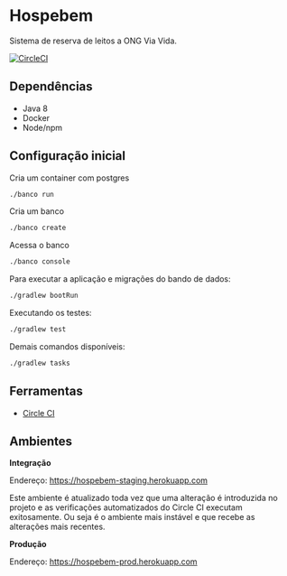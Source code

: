 # Hospebem

Sistema de reserva de leitos a ONG Via Vida.

[![CircleCI](https://circleci.com/gh/aceleradora-TW/hospebem/tree/master.svg?style=svg)](https://circleci.com/gh/aceleradora-TW/hospebem/tree/master)

## Dependências

- Java 8
- Docker
- Node/npm


## Configuração inicial

Cria um container com postgres

```sh
./banco run
```

Cria um banco

```sh
./banco create
```

Acessa o banco

```sh
./banco console
```

Para executar a aplicação e migrações do bando de dados:

```sh
./gradlew bootRun
```

Executando os testes:

```sh
./gradlew test
```

Demais comandos disponíveis:

```sh
./gradlew tasks
```


## Ferramentas

- [Circle CI](https://circleci.com/gh/aceleradora-TW/hospebem)


## Ambientes

__Integração__

Endereço: https://hospebem-staging.herokuapp.com

Este ambiente é atualizado toda vez que uma alteração é introduzida no projeto e as verificações automatizados do Circle CI executam
exitosamente. Ou seja é o ambiente mais instável e que recebe as alterações mais recentes.

__Produção__

Endereço: https://hospebem-prod.herokuapp.com


